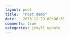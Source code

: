 ```yaml
---
layout: post
title:  "Post demo"
date:   2013-12-29 00:06:31
comments: true
categories: jekyll update
---
```





